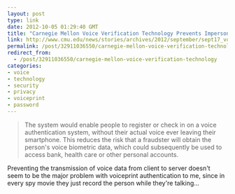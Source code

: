 ```yaml
---
layout: post
type: link
date: 2012-10-05 01:29:40 GMT
title: "Carnegie Mellon Voice Verification Technology Prevents Impersonators From Obtaining Voiceprints"
link: http://www.cmu.edu/news/stories/archives/2012/september/sept17_voicesecurity.html
permalink: /post/32911036550/carnegie-mellon-voice-verification-technology
redirect_from: 
  - /post/32911036550/carnegie-mellon-voice-verification-technology
categories:
- voice
- technology
- security
- privacy
- voiceprint
- password
---
```

<blockquote>The system would enable people to register or check in on a voice authentication system, without their actual voice ever leaving their smartphone. This reduces the risk that a fraudster will obtain the person's voice biometric data, which could subsequently be used to access bank, health care or other personal accounts.</blockquote>
<p>Preventing the transmission of voice data from client to server doesn't seem to be the major problem with voiceprint authentication to me, since in every spy movie they just record the person while they're talking...</p>